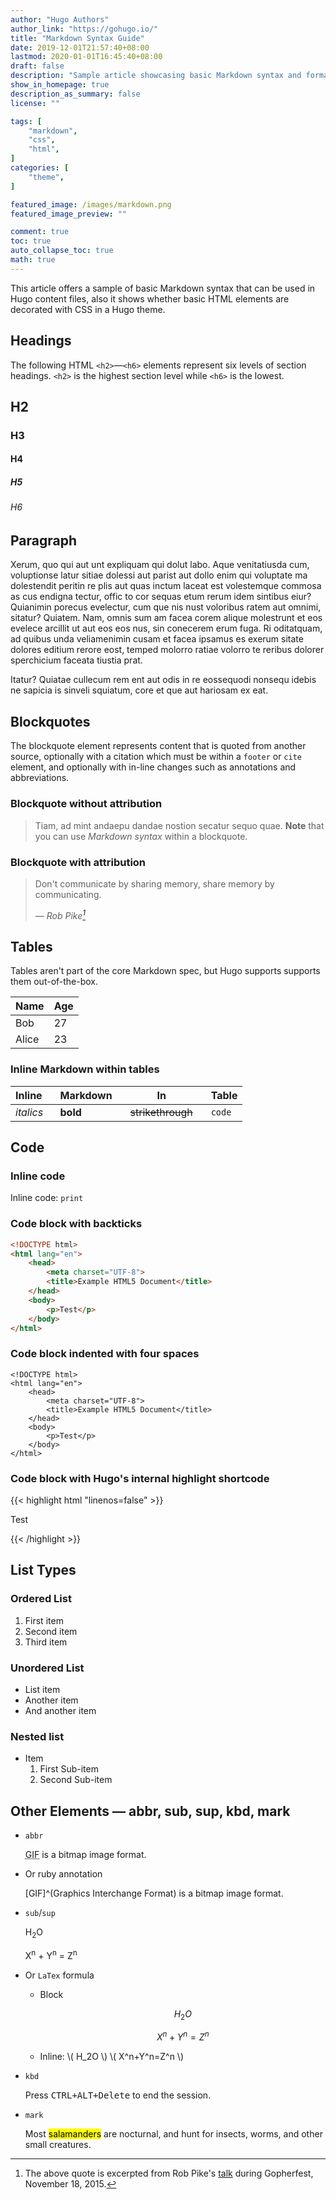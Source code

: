 ```yaml
---
author: "Hugo Authors"
author_link: "https://gohugo.io/"
title: "Markdown Syntax Guide"
date: 2019-12-01T21:57:40+08:00
lastmod: 2020-01-01T16:45:40+08:00
draft: false
description: "Sample article showcasing basic Markdown syntax and formatting for HTML elements."
show_in_homepage: true
description_as_summary: false
license: ""

tags: [
    "markdown",
    "css",
    "html",
]
categories: [
    "theme",
]

featured_image: /images/markdown.png
featured_image_preview: ""

comment: true
toc: true
auto_collapse_toc: true
math: true
---
```


This article offers a sample of basic Markdown syntax that can be used in Hugo content files, also it shows whether basic HTML elements are decorated with CSS in a Hugo theme.
<!--more-->

## Headings

The following HTML `<h2>`—`<h6>` elements represent six levels of section headings. `<h2>` is the highest section level while `<h6>` is the lowest.

## H2
### H3
#### H4
##### H5
###### H6

## Paragraph

Xerum, quo qui aut unt expliquam qui dolut labo. Aque venitatiusda cum,
voluptionse latur sitiae dolessi aut parist aut dollo enim qui voluptate ma dolestendit
peritin re plis aut quas inctum laceat est volestemque commosa as cus endigna tectur,
offic to cor sequas etum rerum idem sintibus eiur? Quianimin porecus evelectur,
cum que nis nust voloribus ratem aut omnimi, sitatur? Quiatem. Nam, omnis sum am facea
corem alique molestrunt et eos evelece arcillit ut aut eos eos nus, sin conecerem erum
fuga. Ri oditatquam, ad quibus unda veliamenimin cusam et facea ipsamus es exerum sitate
dolores editium rerore eost, temped molorro ratiae volorro te reribus dolorer
sperchicium faceata tiustia prat.

Itatur? Quiatae cullecum rem ent aut odis in re eossequodi nonsequ idebis ne sapicia is
sinveli squiatum, core et que aut hariosam ex eat.

## Blockquotes

The blockquote element represents content that is quoted from another source, optionally
with a citation which must be within a `footer` or `cite` element, and optionally with
in-line changes such as annotations and abbreviations.

### Blockquote without attribution

> Tiam, ad mint andaepu dandae nostion secatur sequo quae.
> **Note** that you can use *Markdown syntax* within a blockquote.

### Blockquote with attribution

> Don't communicate by sharing memory, share memory by communicating.</p>
> — <cite>Rob Pike[^1]</cite>

[^1]: The above quote is excerpted from Rob Pike's [talk](https://www.youtube.com/watch?v=PAAkCSZUG1c) during Gopherfest, November 18, 2015.

## Tables

Tables aren't part of the core Markdown spec, but Hugo supports supports them out-of-the-box.

   Name | Age
--------|------
    Bob | 27
  Alice | 23

### Inline Markdown within tables

| Inline&nbsp;&nbsp;&nbsp;     | Markdown&nbsp;&nbsp;&nbsp;  | In&nbsp;&nbsp;&nbsp;                | Table      |
| ---------- | --------- | ----------------- | ---------- |
| *italics*  | **bold**  | ~~strikethrough~~&nbsp;&nbsp;&nbsp; | `code`     |

## Code

### Inline code

Inline code: `print`

### Code block with backticks

```html {hl_lines=["8-9"],linenostart=10}
<!DOCTYPE html>
<html lang="en">
    <head>
        <meta charset="UTF-8">
        <title>Example HTML5 Document</title>
    </head>
    <body>
        <p>Test</p>
    </body>
</html>
```

### Code block indented with four spaces

    <!DOCTYPE html>
    <html lang="en">
        <head>
            <meta charset="UTF-8">
            <title>Example HTML5 Document</title>
        </head>
        <body>
            <p>Test</p>
        </body>
    </html>

### Code block with Hugo's internal highlight shortcode

{{< highlight html "linenos=false" >}}
<!DOCTYPE html>
<html lang="en">
    <head>
        <meta charset="UTF-8">
        <title>Example HTML5 Document</title>
    </head>
    <body>
        <p>Test</p>
    </body>
</html>
{{< /highlight >}}

## List Types

### Ordered List

1. First item
2. Second item
3. Third item

### Unordered List

* List item
* Another item
* And another item

### Nested list

* Item
  1. First Sub-item
  2. Second Sub-item

## Other Elements — abbr, sub, sup, kbd, mark

* `abbr`

  <abbr title="Graphics Interchange Format">GIF</abbr> is a bitmap image format.

* Or ruby annotation

  [GIF]^(Graphics Interchange Format) is a bitmap image format.

* `sub`/`sup`

  H<sub>2</sub>O

  X<sup>n</sup> + Y<sup>n</sup> = Z<sup>n</sup>

* Or `LaTex` formula

  * Block

    $$ H_2O $$

    $$ X^n+Y^n=Z^n $$

  * Inline: \\( H_2O \\) \\( X^n+Y^n=Z^n \\)

* `kbd`

  Press <kbd><kbd>CTRL</kbd>+<kbd>ALT</kbd>+<kbd>Delete</kbd></kbd> to end the session.

* `mark`

  Most <mark>salamanders</mark> are nocturnal, and hunt for insects, worms,
  and other small creatures.
